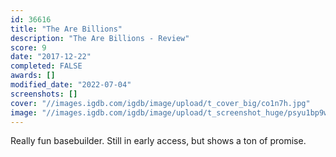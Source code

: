 ```yaml
---
id: 36616
title: "The Are Billions"
description: "The Are Billions - Review"
score: 9
date: "2017-12-22"
completed: FALSE
awards: []
modified_date: "2022-07-04"
screenshots: []
cover: "//images.igdb.com/igdb/image/upload/t_cover_big/co1n7h.jpg"
image: "//images.igdb.com/igdb/image/upload/t_screenshot_huge/psyu1bp9wkkkxw8sywrz.jpg"
---
```

Really fun basebuilder. Still in early access, but shows a ton of promise.